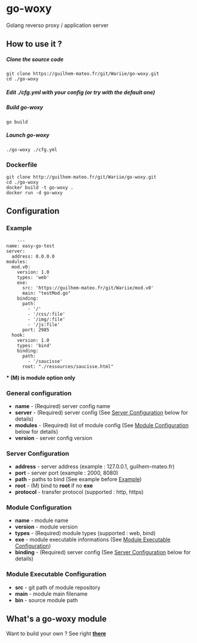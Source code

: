 # go-woxy
Golang reverso proxy / application server

## How to use it ?

##### Clone the source code

    git clone https://guilhem-mateo.fr/git/Wariie/go-woxy.git
    cd ./go-woxy
    
##### Edit **./cfg.yml** with your config *(or try with the default one)*

##### Build go-woxy

    go build

##### Launch go-woxy

    ./go-woxy ./cfg.yml

### Dockerfile

    git clone http://guilhem-mateo.fr/git/Wariie/go-woxy.git
    cd ./go-woxy
    docker build -t go-woxy .
    docker run -d go-woxy


## Configuration

### Example 

        ---
    name: easy-go-test
    server:
      address: 0.0.0.0  
    modules: 
      mod.v0: 
        version: 1.0
        types: 'web'
        exe:
          src: 'https://guilhem-mateo.fr/git/Wariie/mod.v0'
          main: "testMod.go"
        binding:
          path: 
            - '/'
            - '/css/:file'
            - '/img/:file'
            - '/js:file'
          port: 2985  
      hook:
        version: 1.0
        types: 'bind'
        binding:
          path:
            - '/saucisse' 
          root: "./ressources/saucisse.html"


**\* (M) is module option only**

### General configuration

* **name** - (Required) server config name
* **server** - (Required) server config (See [Server Configuration](#server-configuration) below for details)
* **modules** - (Required) list of module config (See [Module Configuration](#module-configuration) below for details)
* **version** - server config version


### Server Configuration
* **address** - server address (example : 127.0.0.1, guilhem-mateo.fr)
* **port** - server port (example : 2000, 8080)
* **path** - paths to bind (See example before [Example](#example))
* **root** - (M) bind to **root** if no **exe**
* **protocol** - transfer protocol (supported : http, https)

### Module Configuration
* **name** - module name
* **version** - module version
* **types** - (Required) module types (supported : web, bind)
* **exe** - module executable informations (See [Module Executable Configuration](#module-executable-configuration))
* **binding** - (Required) server config (See [Server Configuration](#server-configuration) below for details)

### Module Executable Configuration
* **src** - git path of module repository
* **main** - module main filename
* **bin** - source module path

## What's a go-woxy module

Want to build your own ? See right **[there](https://guilhem-mateo.fr/git/Wariie/modbase)**



